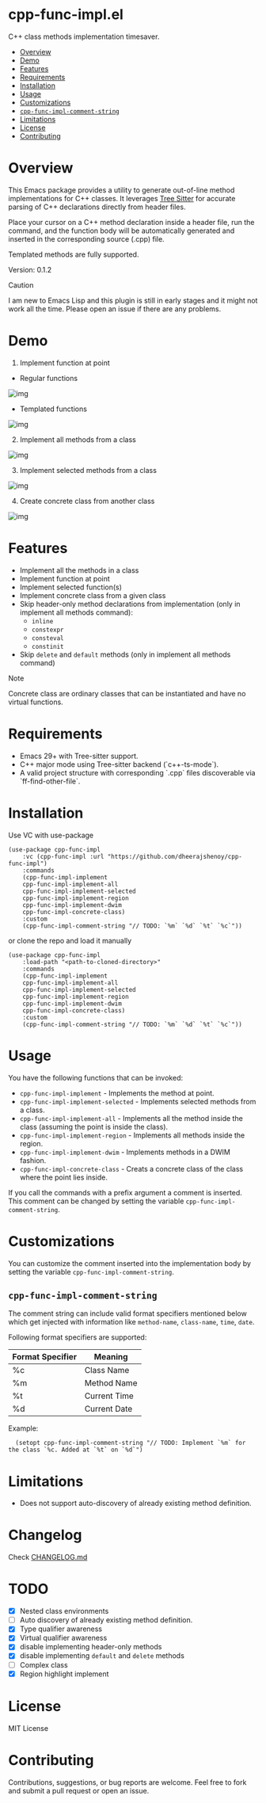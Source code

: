 # cpp-func-impl.el

C++ class methods implementation timesaver.

- [Overview](#overview)
- [Demo](#demo)
- [Features](#features)
- [Requirements](#requirements)
- [Installation](#installation)
- [Usage](#usage)
- [Customizations](#customizations)
- [`cpp-func-impl-comment-string`](#cpp-func-impl-comment-string)
- [Limitations](#limitations)
- [License](#license)
- [Contributing](#contributing)

# Overview

This Emacs package provides a utility to generate out-of-line method implementations for C++ classes.
It leverages [Tree Sitter](https:tree-sitter.github.io/tree-sitter/) for accurate parsing of C++ declarations
directly from header files.

Place your cursor on a C++ method declaration inside a header file, run the command,
and the function body will be automatically generated and inserted in the corresponding source (.cpp) file.

Templated methods are fully supported.

Version: 0.1.2

> [!CAUTION]
> I am new to Emacs Lisp and this plugin is still in early stages and it might not work all the time.
> Please open an issue if there are any problems.

# Demo

1. Implement function at point

- Regular functions

![img](images/regular.gif)

- Templated functions

![img](images/templated.gif)

2. Implement all methods from a class

![img](images/implement-all.gif)

3. Implement selected methods from a class

![img](images/implement-selected.gif)

4. Create concrete class from another class

![img](images/concrete-class.gif)

# Features

+ Implement all the methods in a class
+ Implement function at point
+ Implement selected function(s)
+ Implement concrete class from a given class
+ Skip header-only method declarations from implementation (only in implement all methods command):
  + `inline`
  + `constexpr`
  + `consteval`
  + `constinit`
+ Skip `delete` and `default` methods (only in implement all methods command)

> [!NOTE]
> Concrete class are ordinary classes that can be instantiated and have no virtual functions.

# Requirements

-   Emacs 29+ with Tree-sitter support.
-   C++ major mode using Tree-sitter backend (\`c++-ts-mode\`).
-   A valid project structure with corresponding \`.cpp\` files discoverable via \`ff-find-other-file\`.

# Installation

Use VC with use-package

```elisp
(use-package cpp-func-impl
    :vc (cpp-func-impl :url "https://github.com/dheerajshenoy/cpp-func-impl")
    :commands
    (cpp-func-impl-implement
    cpp-func-impl-implement-all
    cpp-func-impl-implement-selected
    cpp-func-impl-implement-region
    cpp-func-impl-implement-dwim
    cpp-func-impl-concrete-class)
    :custom
    (cpp-func-impl-comment-string "// TODO: `%m` `%d` `%t` `%c`"))
```

or clone the repo and load it manually

```elisp
(use-package cpp-func-impl
    :load-path "<path-to-cloned-directory>"
    :commands
    (cpp-func-impl-implement
    cpp-func-impl-implement-all
    cpp-func-impl-implement-selected
    cpp-func-impl-implement-region
    cpp-func-impl-implement-dwim
    cpp-func-impl-concrete-class)
    :custom
    (cpp-func-impl-comment-string "// TODO: `%m` `%d` `%t` `%c`"))
```


# Usage

You have the following functions that can be invoked:

+ `cpp-func-impl-implement` - Implements the method at point.
+ `cpp-func-impl-implement-selected` - Implements selected methods from a class.
+ `cpp-func-impl-implement-all` - Implements all the method inside the class (assuming the point is inside the class).
+ `cpp-func-impl-implement-region` - Implements all methods inside the region.
+ `cpp-func-impl-implement-dwim` - Implements methods in a DWIM fashion.
+ `cpp-func-impl-concrete-class` - Creats a concrete class of the class where the point lies inside.


If you call the commands with a prefix argument a comment is inserted.
This comment can be changed by setting the variable
`cpp-func-impl-comment-string`.

# Customizations

You can customize the comment inserted into the implementation body by setting the variable `cpp-func-impl-comment-string`.

## `cpp-func-impl-comment-string`

The comment string can include valid format specifiers mentioned below which get injected with information like `method-name`, `class-name`, `time`, `date`.

Following format specifiers are supported:

| Format Specifier | Meaning      |
|------------------|--------------|
| %c               | Class Name   |
| %m               | Method Name  |
| %t               | Current Time |
| %d               | Current Date |

Example:

```elisp
  (setopt cpp-func-impl-comment-string "// TODO: Implement `%m` for the class `%c. Added at `%t` on `%d`")
```

# Limitations

-   Does not support auto-discovery of already existing method definition.

# Changelog

Check [CHANGELOG.md](./CHANGELOG.md)

# TODO

- [x] Nested class environments
- [ ] Auto discovery of already existing method definition.
- [x] Type qualifier awareness
- [x] Virtual qualifier awareness
- [x] disable implementing header-only methods
- [x] disable implementing `default` and `delete` methods
- [ ] Complex class
- [x] Region highlight implement

# License

MIT License

# Contributing

Contributions, suggestions, or bug reports are welcome. Feel free to fork and submit a pull request or open an issue.
